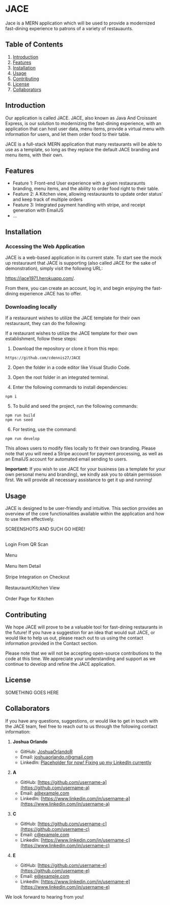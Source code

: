 # JACE

Jace is a MERN application which will be used to provide a modernized fast-dining experience to patrons of a variety of restauaunts. 


## Table of Contents

1. [Introduction](#introduction)
2. [Features](#features)
3. [Installation](#installation)
4. [Usage](#usage)
5. [Contributing](#contributing)
6. [License](#license)
7. [Collaborators](#collaborators)

## Introduction

Our application is called JACE. JACE, also known as Java And Croissant Express, is our solution to modernizing the fast-dining experience, with an application that can host user data, menu items, provide a virtual menu with information for users, and let them order food to their table.

JACE is a full-stack MERN application that many restaurants will be able to use as a template, so long as they replace the default JACE branding and menu items, with their own.

## Features

- Feature 1: Front-end User experience with a given restauraunts branding, menu items, and the ability to order food right to their table. 
- Feature 2: A Kitchen view, allowing restauraunts to update order status' and keep track of multiple orders
- Feature 3: Integrated payment handling with stripe, and receipt generation with EmailJS
- ...

## Installation

### Accessing the Web Application

JACE is a web-based application in its current state. To start see the mock up restauraunt that JACE is supporting (also called JACE for the sake of demonstration), simply visit the following URL: 

https://jace1971.herokuapp.com/.

From there, you can create an account, log in, and begin enjoying the fast-dining experience JACE has to offer.

### Downloading locally 
If a restauraunt wishes to utilize the JACE template for their own restauraunt, they can do the following: 

If a restaurant wishes to utilize the JACE template for their own establishment, follow these steps:

1. Download the repository or clone it from this repo:

```
https://github.com/cdennis27/JACE
```

2. Open the folder in a code editor like Visual Studio Code.

3. Open the root folder in an integrated terminal.

4. Enter the following commands to install dependencies:

```
npm i
```

5. To build and seed the project, run the following commands:

```
npm run build
npm run seed
```

6. For testing, use the command:

```
npm run develop
```

This allows users to modify files locally to fit their own branding. Please note that you will need a Stripe account for payment processing, as well as an EmailJS account for automated email sending to users.

**Important:** If you wish to use JACE for your business (as a template for your own personal menu and branding), we kindly ask you to obtain permission first. We will provide all necessary assistance to get it up and running! 

## Usage

JACE is designed to be user-friendly and intuitive. This section provides an overview of the core functionalities available within the application and how to use them effectively.

SCREENSHOTS AND SUCH GO HERE!

<br>
Login From QR Scan
<br>

<br>
Menu
<br>

<br>
Menu Item Detail
<br>

<br>
Stripe Integration on Checkout
<br>

<br>
Restauraunt/Kitchen View
<br>

<br>
Order Page for Kitchen
<br>

## Contributing

We hope JACE will prove to be a valuable tool for fast-dining restaurants in the future! If you have a suggestion for an idea that would suit JACE, or would like to help us out, please reach out to us using the contact information provided in the Contact section.

Please note that we will not be accepting open-source contributions to the code at this time. We appreciate your understanding and support as we continue to develop and refine the JACE application.

## License

SOMETHING GOES HERE

## Collaborators

If you have any questions, suggestions, or would like to get in touch with the JACE team, feel free to reach out to us through the following contact information:

1. **Joshua Orlando**
   - GitHub: [JoshuaOrlandoR](https://github.com/JoshuaOrlandoR)
   - Email: joshuaorlando.r@gmail.com
   - LinkedIn: [Placeholder for now! Fixing up my LinkedIn currently ](https://www.linkedin.com/in/username-j)

2. **A**
   - GitHub: [https://github.com/username-a](https://github.com/username-a)
   - Email: a@example.com
   - LinkedIn: [https://www.linkedin.com/in/username-a](https://www.linkedin.com/in/username-a)

3. **C**
   - GitHub: [https://github.com/username-c](https://github.com/username-c)
   - Email: c@example.com
   - LinkedIn: [https://www.linkedin.com/in/username-c](https://www.linkedin.com/in/username-c)

4. **E**
   - GitHub: [https://github.com/username-e](https://github.com/username-e)
   - Email: e@example.com
   - LinkedIn: [https://www.linkedin.com/in/username-e](https://www.linkedin.com/in/username-e)

We look forward to hearing from you!
